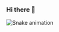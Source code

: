 ### Hi there 👋

![Snake animation](https://github.com/eagrundy/eagrundy/blob/output/github-contribution-grid-snake.svg)
 
<!--
**julia-kretzer-senai/julia-kretzer-senai** is a ✨ _special_ ✨ repository because its `README.md` (this file) appears on your GitHub profile.

Here are some ideas to get you started:

- 🔭 I’m currently working on ...
- 🌱 I’m currently learning ...
- 👯 I’m looking to collaborate on ...
- 🤔 I’m looking for help with ...
- 💬 Ask me about ...
- 📫 How to reach me: ...
- 😄 Pronouns: ...
- ⚡ Fun fact: ...
-->
